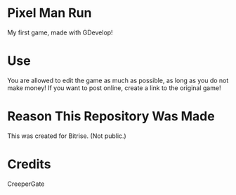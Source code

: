 # Pixel Man Run
My first game, made with GDevelop!
# Use
You are allowed to edit the game as much as possible, as long as you do not make money! If you want to post online, create a link to the original game!
# Reason This Repository Was Made
This was created for Bitrise. (Not public.)
# Credits
CreeperGate

